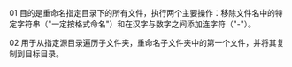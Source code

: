 01  目的是重命名指定目录下的所有文件，执行两个主要操作：移除文件名中的特定字符串（"一定按格式命名"）和在汉字与数字之间添加连字符（"-"）。

02 用于从指定源目录遍历子文件夹，重命名子文件夹中的第一个文件，并将其复制到目标目录。